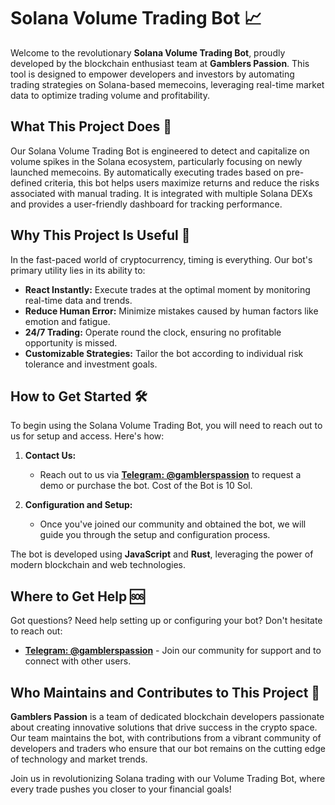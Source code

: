 # Solana Volume Trading Bot 📈

Welcome to the revolutionary **Solana Volume Trading Bot**, proudly developed by the blockchain enthusiast team at **Gamblers Passion**. This tool is designed to empower developers and investors by automating trading strategies on Solana-based memecoins, leveraging real-time market data to optimize trading volume and profitability.

## What This Project Does 🤖

Our Solana Volume Trading Bot is engineered to detect and capitalize on volume spikes in the Solana ecosystem, particularly focusing on newly launched memecoins. By automatically executing trades based on pre-defined criteria, this bot helps users maximize returns and reduce the risks associated with manual trading. It is integrated with multiple Solana DEXs and provides a user-friendly dashboard for tracking performance.

## Why This Project Is Useful 🌟

In the fast-paced world of cryptocurrency, timing is everything. Our bot's primary utility lies in its ability to:

- **React Instantly:** Execute trades at the optimal moment by monitoring real-time data and trends.
- **Reduce Human Error:** Minimize mistakes caused by human factors like emotion and fatigue.
- **24/7 Trading:** Operate round the clock, ensuring no profitable opportunity is missed.
- **Customizable Strategies:** Tailor the bot according to individual risk tolerance and investment goals.

## How to Get Started 🛠

To begin using the Solana Volume Trading Bot, you will need to reach out to us for setup and access. Here's how:

1. **Contact Us:**
   - Reach out to us via **[Telegram: @gamblerspassion](https://t.me/gamblerspassion)** to request a demo or purchase the bot. Cost of the Bot is 10 Sol.

2. **Configuration and Setup:**
   - Once you've joined our community and obtained the bot, we will guide you through the setup and configuration process.

The bot is developed using **JavaScript** and **Rust**, leveraging the power of modern blockchain and web technologies.

## Where to Get Help 🆘

Got questions? Need help setting up or configuring your bot? Don't hesitate to reach out:

- **[Telegram: @gamblerspassion](https://t.me/gamblerspassion)** - Join our community for support and to connect with other users.

## Who Maintains and Contributes to This Project 👥

**Gamblers Passion** is a team of dedicated blockchain developers passionate about creating innovative solutions that drive success in the crypto space. Our team maintains the bot, with contributions from a vibrant community of developers and traders who ensure that our bot remains on the cutting edge of technology and market trends.

Join us in revolutionizing Solana trading with our Volume Trading Bot, where every trade pushes you closer to your financial goals!
